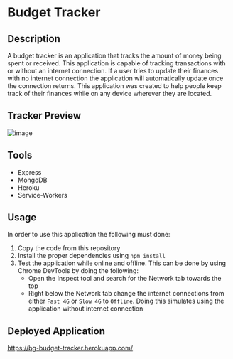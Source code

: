 # Budget Tracker

## Description
A budget tracker is an application that tracks the amount of money being spent or received. This application is capable of tracking transactions with or without an internet connection. If a user tries to update their finances with no internet connection the application will automatically update once the connection returns. This application was created to help people keep track of their finances while on any device wherever they are located. 

## Tracker Preview
![image](https://user-images.githubusercontent.com/69539559/147786645-ec629825-fde9-4a40-91f7-168fbbe50cc2.png)

## Tools
* Express
* MongoDB
* Heroku
* Service-Workers

## Usage
In order to use this application the following must done:
1. Copy the code from this repository
2. Install the proper dependencies using `npm install`
3. Test the application while online and offline. This can be done by using Chrome DevTools by doing the following:
    * Open the Inspect tool and search for the Network tab towards the top
    * Right below the Network tab change the internet connections from either `Fast 4G` or `Slow 4G` to `Offline`. Doing this simulates using the application without internet connection

## Deployed Application
https://bg-budget-tracker.herokuapp.com/
